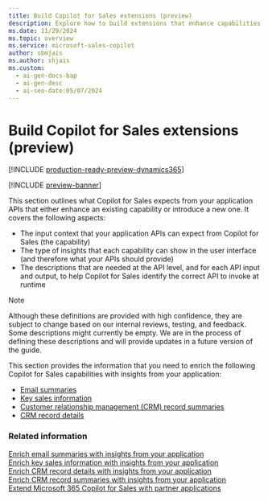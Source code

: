 ```yaml
---
title: Build Copilot for Sales extensions (preview)
description: Explore how to build extensions that enhance capabilities and introduce new ones for Copilot for Sales.
ms.date: 11/29/2024
ms.topic: overview
ms.service: microsoft-sales-copilot
author: sbmjais
ms.author: shjais
ms.custom:
  - ai-gen-docs-bap
  - ai-gen-desc
  - ai-seo-date:05/07/2024
---
```


# Build Copilot for Sales extensions (preview)

[!INCLUDE [production-ready-preview-dynamics365](~/../shared-content/shared/preview-includes/production-ready-preview-dynamics365.md)]

[!INCLUDE [preview-banner](~/../shared-content/shared/preview-includes/preview-banner.md)]

This section outlines what Copilot for Sales expects from your application APIs that either enhance an existing capability or introduce a new one. It covers the following aspects:

- The input context that your application APIs can expect from Copilot for Sales (the capability)  
- The type of insights that each capability can show in the user interface (and therefore what your APIs should provide)  
- The descriptions that are needed at the API level, and for each API input and output, to help Copilot for Sales identify the correct API to invoke at runtime

> [!NOTE]
> Although these definitions are provided with high confidence, they are subject to change based on our internal reviews, testing, and feedback. Some descriptions might currently be empty. We are in the process of defining these descriptions and will provide updates in a future version of the guide.

This section provides the information that you need to enrich the following Copilot for Sales capabilities with insights from your application:

- [Email summaries](extend-email-summary.md)
- [Key sales information](extend-key-sales-info.md)
- [Customer relationship management (CRM) record summaries](extend-record-summary.md)
- [CRM record details](extend-record-details.md)

### Related information

[Enrich email summaries with insights from your application](extend-email-summary.md)<br>
[Enrich key sales information with insights from your application](extend-key-sales-info.md)<br>
[Enrich CRM record details with insights from your application](extend-record-details.md)<br>
[Enrich CRM record summaries with insights from your application](extend-record-summary.md)<br>
[Extend Microsoft 365 Copilot for Sales with partner applications](extend-copilot-for-sales.md)
